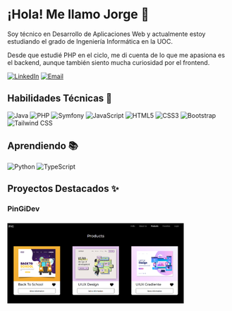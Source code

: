 <!--## Hi there 👋-->
<!--
**jpingil/jpingil** is a ✨ _special_ ✨ repository because its `README.md` (this file) appears on your GitHub profile.

Here are some ideas to get you started:

- 🔭 I’m currently working on ...
- 🌱 I’m currently learning ...
- 👯 I’m looking to collaborate on ...
- 🤔 I’m looking for help with ...
- 💬 Ask me about ...
- 📫 How to reach me: ...
- 😄 Pronouns: ...
- ⚡ Fun fact: ...
-->
<h1>¡Hola! Me llamo Jorge 👋</h1>
<p>Soy técnico en Desarrollo de Aplicaciones Web y actualmente estoy estudiando el grado de Ingeniería Informática en la UOC.</p>
<p>Desde que estudié PHP en el ciclo, me di cuenta de lo que me apasiona es el backend, aunque también siento mucha curiosidad por el frontend.</p>

[<img src="https://img.shields.io/badge/LinkedIn-0A66C2?style=for-the-badge&logo=linkedin&logoColor=white" alt="LinkedIn"/>](https://www.linkedin.com/in/jpingil/)
[<img src="https://img.shields.io/badge/Email-D14836?style=for-the-badge&logo=gmail&logoColor=white" alt="Email"/>](mailto:jpingil@example.com)

<h2 align="left">Habilidades Técnicas 🔭</h2>
<p>
<img src="https://img.shields.io/badge/Java-ED8B00?style=for-the-badge&logo=coffeescript&logoColor=white" alt="Java"/>
<img src="https://img.shields.io/badge/PHP-777BB4?style=for-the-badge&logo=php&logoColor=white" alt="PHP"/>
<img src="https://img.shields.io/badge/Symfony-000000?style=for-the-badge&logo=symfony&logoColor=white" alt="Symfony"/>
<img src="https://img.shields.io/badge/JavaScript-F7DF1E?style=for-the-badge&logo=javascript&logoColor=black" alt="JavaScript"/>
<img src="https://img.shields.io/badge/HTML5-E34F26?style=for-the-badge&logo=html5&logoColor=white" alt="HTML5"/>
<img src="https://img.shields.io/badge/CSS3-1572B6?style=for-the-badge&logo=css3&logoColor=white" alt="CSS3"/>
<img src="https://img.shields.io/badge/Bootstrap-7952B3?style=for-the-badge&logo=bootstrap&logoColor=white" alt="Bootstrap"/>
<img src="https://img.shields.io/badge/Tailwind-06B6D4?style=for-the-badge&logo=tailwindcss&logoColor=white" alt="Tailwind CSS"/>
</p>

<h2>Aprendiendo 📚</h2>
<p>
<img src="https://img.shields.io/badge/Python-3776AB?style=for-the-badge&logo=python&logoColor=white" alt="Python"/>
<img src="https://img.shields.io/badge/TypeScript-3178C6?style=for-the-badge&logo=typescript&logoColor=white" alt="TypeScript"/>
</p>

<h2>Proyectos Destacados ✨</h2>
<div>
<h3>PinGiDev<h3>
<a href="https://github.com/jpingil/PinGiDev"><img src="https://github.com/jpingil/PinGiDev/blob/main/public/assets/imgs/CapturaGitHub.png?raw=true" width="400"/></a>
</div>



